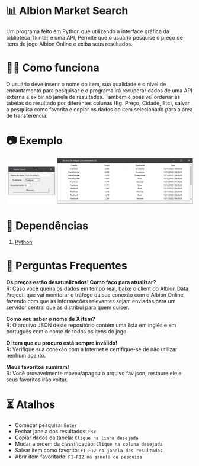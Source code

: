 # __📊 Albion Market Search__
Um programa feito em Python  que utilizando a interface gráfica da biblioteca Tkinter e uma API, Permite que o usuário pesquise o preço de itens do jogo Albion Online e exiba seus resultados.

# __👨‍💻 Como funciona__
O usuário deve inserir o nome do item, sua qualidade e o nível de encantamento para pesquisar e o programa irá recuperar dados de uma API externa e exibir no janela de resultados. Também é possível ordenar as tabelas do resultado por diferentes colunas (Eg. Preço, Cidade, Etc), salvar a pesquisa como favorita e copiar os dados do item selecionado para a área de transferência.

# __📷 Exemplo__
![](/img_exemplo.png?raw=true "Exemplo")

# __📌 Dependências__
1. [Python](https://www.python.org/downloads/)

# __🙋 Perguntas Frequentes__
__Os preços estão desatualizados! Como faço para atualizar?__<br>
      R: Caso você queira os dados em tempo real, [baixe](https://github.com/BroderickHyman/albiondata-client/releases) o client do Albion Data Project, que vai monitorar o tráfego da sua conexão com o Albion Online, fazendo com que as informações relevantes sejam enviadas para um servidor central que as distribui para quem quiser.

__Como vou saber o nome de X item?__<br>
      R: O arquivo JSON deste repositório contém uma lista em inglês e em português com o nome de todos os itens do jogo.

__O item que eu procuro está sempre inválido!__<br>
      R: Verifique sua conexão com a Internet e certifique-se de não utilizar nenhum acento.

__Meus favoritos sumiram!__<br>
      R: Você provavelmente moveu/apagou o arquivo fav.json, restaure ele e seus favoritos irão voltar.


# __⏳ Atalhos__
- Começar pesquisa: `Enter`
- Fechar janela dos resultados: `Esc`
- Copiar dados da tabela: `Clique na linha desejada`
- Mudar a ordem da classificação: `Clique na coluna desejada`
- Salvar item como favorito: `F1-F12 na janela dos resultados`
- Abrir item favoritado: `F1-F12 na janela de pesquisa`
